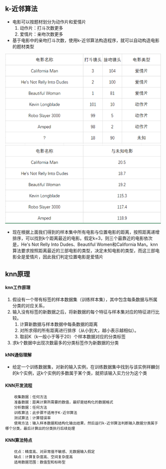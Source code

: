 ## k-近邻算法
* 电影可以按题材划分为动作片和爱情片
    1. 动作片：打斗次数更多
    1. 爱情片：亲吻次数更多
* 基于电影中的亲吻打斗次数，使用k-近邻算法构造程序，就可以自动构造电影的题材类型

![电影评估](电影评估类型.PNG)
![已知电影](已知电影与未知电影距离.PNG)
* 现在根据上面我们得到的样本集中所有电影与位置电影的距离，按照距离递增排序，可以找到k个距离最近的电影。假定k=3，则三个最靠近的电影依次是，He's Not Relly Into Dudes、Beautiful Women和California Man。knn算法要求按照距离最近的三部电影的类型，决定未知电影的类型，而这三部电影全是爱情片，因此我们判定位置电影是爱情片

## knn原理
#### knn工作原理
1. 假设有一个带有标签的样本数据集（训练样本集），其中包含每条数据与所属分类的对应关系，
2. 输入没有标签的新数据之后，将新数据的每个特征与样本集对应的特征进行比较。
   1. 计算新数据与样本数据中每条数据的距离
   2. 对所求得的所有距离进行排序（从小到大，越小表示越相似）。
   3. 取前K（k一般小于等于20）个样本数据对应的分类标签
3. 求k个数据中出现次数最多的分类标签作为新数据的分类

#### kNN通俗理解
* 给定一个训练数据集，对新的输入实例，在训练数据集中找到与该实例祥麟剑的k个实例，这k个实例的多数属于某个类，就把该输入实力分为这个类

#### KNN开发流程

        收集数据：任何方法
        准备数据：距离计算所需要的数值，最好是结构化的数据格式
        分析数据：任何方法
        训练算法：此步骤不适用于K-近邻算法
        测试算法：计算错误率
        使用方法：输入样本数据和结构化输出结果，然后运行k-近邻算法判断输入数据分类属于哪个分类，最后计算出的分类执行后续处理

#### KNN算法特点

        优点：精度高、对异常值不敏感、无数据输入假定
        缺点：计算复杂度高、空间复杂度高
        适用数据范围：数值型和标称型
